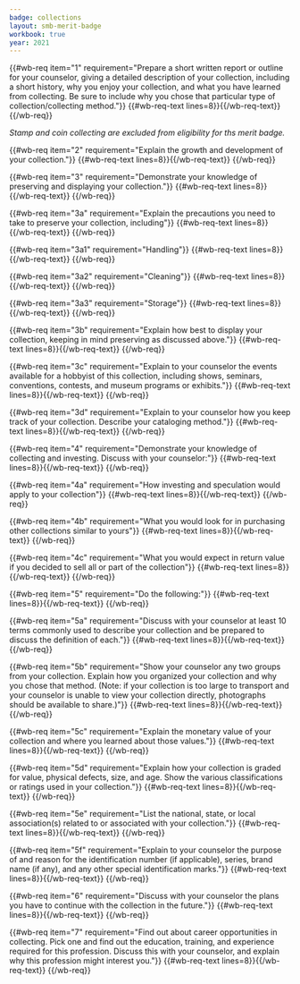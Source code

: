 ```yaml
---
badge: collections
layout: smb-merit-badge
workbook: true
year: 2021
---
```



{{#wb-req item="1" requirement="Prepare a short written report or outline for your counselor, giving a detailed description of your collection, including a short history, why you enjoy your collection, and what you have learned from collecting. Be sure to include why you chose that particular type of collection/collecting method."}}
{{#wb-req-text lines=8}}{{/wb-req-text}}
{{/wb-req}}

*Stamp and coin collecting are excluded from eligibility for ths merit badge.*

{{#wb-req item="2" requirement="Explain the growth and development of your collection."}}
{{#wb-req-text lines=8}}{{/wb-req-text}}
{{/wb-req}}

{{#wb-req item="3" requirement="Demonstrate your knowledge of preserving and displaying your collection."}}
{{#wb-req-text lines=8}}{{/wb-req-text}}
{{/wb-req}}

{{#wb-req item="3a" requirement="Explain the precautions you need to take to preserve your collection, including"}}
{{#wb-req-text lines=8}}{{/wb-req-text}}
{{/wb-req}}

{{#wb-req item="3a1" requirement="Handling"}}
{{#wb-req-text lines=8}}{{/wb-req-text}}
{{/wb-req}}

{{#wb-req item="3a2" requirement="Cleaning"}}
{{#wb-req-text lines=8}}{{/wb-req-text}}
{{/wb-req}}

{{#wb-req item="3a3" requirement="Storage"}}
{{#wb-req-text lines=8}}{{/wb-req-text}}
{{/wb-req}}

{{#wb-req item="3b" requirement="Explain how best to display your collection, keeping in mind preserving as discussed above."}}
{{#wb-req-text lines=8}}{{/wb-req-text}}
{{/wb-req}}

{{#wb-req item="3c" requirement="Explain to your counselor the events available for a hobbyist of this collection, including shows, seminars, conventions, contests, and museum programs or exhibits."}}
{{#wb-req-text lines=8}}{{/wb-req-text}}
{{/wb-req}}

{{#wb-req item="3d" requirement="Explain to your counselor how you keep track of your collection. Describe your cataloging method."}}
{{#wb-req-text lines=8}}{{/wb-req-text}}
{{/wb-req}}

{{#wb-req item="4" requirement="Demonstrate your knowledge of collecting and investing. Discuss with your counselor:"}}
{{#wb-req-text lines=8}}{{/wb-req-text}}
{{/wb-req}}

{{#wb-req item="4a" requirement="How investing and speculation would apply to your collection"}}
{{#wb-req-text lines=8}}{{/wb-req-text}}
{{/wb-req}}

{{#wb-req item="4b" requirement="What you would look for in purchasing other collections similar to yours"}}
{{#wb-req-text lines=8}}{{/wb-req-text}}
{{/wb-req}}

{{#wb-req item="4c" requirement="What you would expect in return value if you decided to sell all or part of the collection"}}
{{#wb-req-text lines=8}}{{/wb-req-text}}
{{/wb-req}}

{{#wb-req item="5" requirement="Do the following:"}}
{{#wb-req-text lines=8}}{{/wb-req-text}}
{{/wb-req}}

{{#wb-req item="5a" requirement="Discuss with your counselor at least 10 terms commonly used to describe your collection and be prepared to discuss the definition of each."}}
{{#wb-req-text lines=8}}{{/wb-req-text}}
{{/wb-req}}

{{#wb-req item="5b" requirement="Show your counselor any two groups from your collection. Explain how you organized your collection and why you chose that method. (Note: if your collection is too large to transport and your counselor is unable to view your collection directly, photographs should be available to share.)"}}
{{#wb-req-text lines=8}}{{/wb-req-text}}
{{/wb-req}}

{{#wb-req item="5c" requirement="Explain the monetary value of your collection and where you learned about those values."}}
{{#wb-req-text lines=8}}{{/wb-req-text}}
{{/wb-req}}

{{#wb-req item="5d" requirement="Explain how your collection is graded for value, physical defects, size, and age. Show the various classifications or ratings used in your collection."}}
{{#wb-req-text lines=8}}{{/wb-req-text}}
{{/wb-req}}

{{#wb-req item="5e" requirement="List the national, state, or local association(s) related to or associated with your collection."}}
{{#wb-req-text lines=8}}{{/wb-req-text}}
{{/wb-req}}

{{#wb-req item="5f" requirement="Explain to your counselor the purpose of and reason for the identification number (if applicable), series, brand name (if any), and any other special identification marks."}}
{{#wb-req-text lines=8}}{{/wb-req-text}}
{{/wb-req}}

{{#wb-req item="6" requirement="Discuss with your counselor the plans you have to continue with the collection in the future."}}
{{#wb-req-text lines=8}}{{/wb-req-text}}
{{/wb-req}}

{{#wb-req item="7" requirement="Find out about career opportunities in collecting. Pick one and find out the education, training, and experience required for this profession. Discuss this with your counselor, and explain why this profession might interest you."}}
{{#wb-req-text lines=8}}{{/wb-req-text}}
{{/wb-req}}
